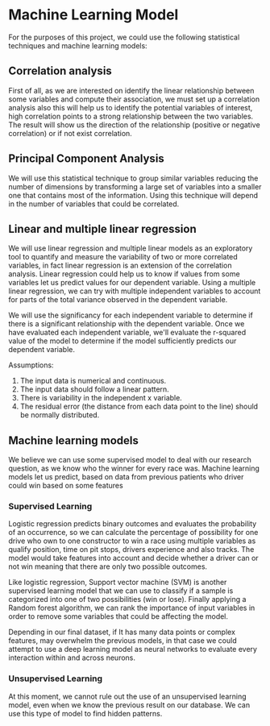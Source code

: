 # Machine Learning Model
For the purposes of this project, we could use the following statistical techniques and machine learning models:

## Correlation analysis
First of all, as we are interested on identify the linear relationship between some variables and compute their association, we must set up a correlation analysis also this will help us to identify the potential variables of interest, high correlation points to a strong relationship between the two variables. The result will show us the direction of the relationship (positive or negative correlation) or if not exist correlation.

## Principal Component Analysis
We will use this statistical technique to group similar variables reducing the number of dimensions by transforming a large set of variables into a smaller one that contains most of the information. Using this technique will depend in the number of variables that could be correlated. 

## Linear and multiple linear regression
We will use linear regression and multiple linear models as an exploratory tool to quantify and measure the variability of two or more correlated variables, in fact linear regression is an extension of the correlation analysis. Linear regression could help us to know if values from some variables let us predict values for our dependent variable. Using a multiple linear regression, we can try with multiple independent variables to account for parts of the total variance observed in the dependent variable.

We will use the significancy for each independent variable to determine if there is a significant relationship with the dependent variable. Once we have evaluated each independent variable, we'll evaluate the r-squared value of the model to determine if the model sufficiently predicts our dependent variable.

Assumptions:
1.	The input data is numerical and continuous.
2.	The input data should follow a linear pattern.
3.	There is variability in the independent x variable. 
4.	The residual error (the distance from each data point to the line) should be normally distributed.

## Machine learning models
We believe we can use some supervised model to deal with our research question, as we know who the winner for every race was. Machine learning models let us predict, based on data from previous patients who driver could win based on some features

### Supervised Learning
Logistic regression predicts binary outcomes and evaluates the probability of an occurrence, so we can calculate the percentage of possibility for one drive who own to one constructor to win a race using multiple variables as qualify position, time on pit stops, drivers experience and also tracks. The model would take features into account and decide whether a driver can or not win meaning that there are only two possible outcomes.

Like logistic regression, Support vector machine (SVM) is another supervised learning model that we can use to classify if a sample is categorized into one of two possibilities (win or lose). Finally applying a Random forest algorithm, we can rank the importance of input variables in order to remove some variables that could be affecting the model. 

Depending in our final dataset, if It has many data points or complex features, may overwhelm the previous models, in that case we could attempt to use a deep learning model as neural networks to evaluate every interaction within and across neurons. 

### Unsupervised Learning
At this moment, we cannot rule out the use of an unsupervised learning model, even when we know the previous result on our database. We can use this type of model to find hidden patterns.
